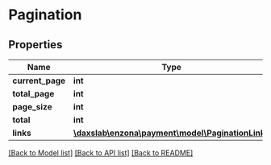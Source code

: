 # Pagination

## Properties
Name | Type | Description | Notes
------------ | ------------- | ------------- | -------------
**current_page** | **int** |  | [optional] 
**total_page** | **int** |  | [optional] 
**page_size** | **int** |  | [optional] 
**total** | **int** |  | [optional] 
**links** | [**\daxslab\enzona\payment\model\PaginationLinks**](PaginationLinks.md) |  | [optional] 

[[Back to Model list]](../README.md#documentation-for-models) [[Back to API list]](../README.md#documentation-for-api-endpoints) [[Back to README]](../README.md)


